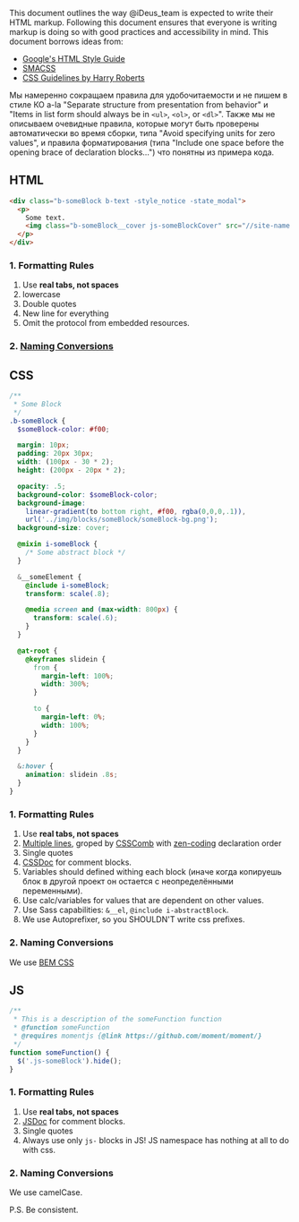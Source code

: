 This document outlines the way @iDeus_team is expected to write their HTML markup. Following this document ensures that everyone is writing markup is doing so with good practices and accessibility in mind.
This document borrows ideas from:
 * [Google's HTML Style Guide](https://google-styleguide.googlecode.com/svn/trunk/htmlcssguide.xml)
 * [SMACSS](http://smacss.com/book/formatting)
 * [CSS Guidelines by Harry Roberts](http://cssguidelin.es/)

Мы намеренно сокращаем правила для удобочитаемости и не пишем в стиле КО a-la "Separate structure from presentation from behavior" и "Items in list form should always be in `<ul>`, `<ol>`, or `<dl>`".
Также мы не описываем очевидные правила, которые могут быть проверены автоматически во время сборки, типа "Avoid specifying units for zero values", и правила форматирования (типа "Include one space before the opening brace of declaration blocks…") что понятны из примера кода.

## HTML
```html
<div class="b-someBlock b-text -style_notice -state_modal">
  <p>
    Some text.
    <img class="b-someBlock__cover js-someBlockCover" src="//site-name.com/img/someBlock__cover-ill.jpg" alt="some description" />
  </p>
</div>
```
### 1. Formatting Rules
1. Use **real tabs, not spaces**
2. lowercase
3. Double quotes
4. New line for everything
5. Omit the protocol from embedded resources.

### 2. [Naming Conversions](https://github.com/ideus-team/guidelines/blob/master/frontend/naming-conventions.md)


## CSS
```scss
/**
 * Some Block
 */
.b-someBlock {
  $someBlock-color: #f00;

  margin: 10px;
  padding: 20px 30px;
  width: (100px - 30 * 2);
  height: (200px - 20px * 2);

  opacity: .5;
  background-color: $someBlock-color;
  background-image:
    linear-gradient(to bottom right, #f00, rgba(0,0,0,.1)),
    url('../img/blocks/someBlock/someBlock-bg.png');
  background-size: cover;

  @mixin i-someBlock {
    /* Some abstract block */
  }

  &__someElement {
    @include i-someBlock;
    transform: scale(.8);

    @media screen and (max-width: 800px) {
      transform: scale(.6);
    }
  }

  @at-root {
    @keyframes slidein {
      from {
        margin-left: 100%;
        width: 300%;
      }

      to {
        margin-left: 0%;
        width: 100%;
      }
    }
  }

  &:hover {
    animation: slidein .8s;
  }
}
```
### 1. Formatting Rules
1. Use **real tabs, not spaces**
2. [Multiple lines](http://smacss.com/book/formatting), groped by [CSSComb](https://github.com/csscomb) with [zen-coding](https://github.com/ideus-team/guidelines/blob/master/frontend/files/.csscomb.json) declaration order
3. Single quotes
4. [CSSDoc](http://habrahabr.ru/post/87406/) for comment blocks.
5. Variables should defined withing each block (иначе когда копируешь блок в другой проект он остается с неопределёнными переменными).
6. Use calc/variables for values that are dependent on other values.
7. Use Sass capabilities: `&__el`, `@include i-abstractBlock`.
8. We use Autoprefixer, so you SHOULDN'T write css prefixes.

### 2. Naming Conversions
We use [BEM CSS](https://github.com/ideus-team/guidelines/blob/master/frontend/bem.md)

## JS
```js
/**
 * This is a description of the someFunction function
 * @function someFunction
 * @requires momentjs {@link https://github.com/moment/moment/}
 */
function someFunction() {
  $('.js-someBlock').hide();
}
```
### 1. Formatting Rules
1. Use **real tabs, not spaces**
2. [JSDoc](http://usejsdoc.org/) for comment blocks.
3. Single quotes
4. Always use only `js-` blocks in JS! JS namespace has nothing at all to do with css.

### 2. Naming Conversions
We use camelCase.

P.S.
Be consistent.

